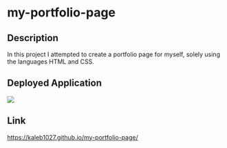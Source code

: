 # my-portfolio-page

## Description
In this project I attempted to create a portfolio page for myself, solely using the languages HTML and CSS.

## Deployed Application
![](C:\Users\kaleb\Downloads\deployedapp)

## Link
https://kaleb1027.github.io/my-portfolio-page/
